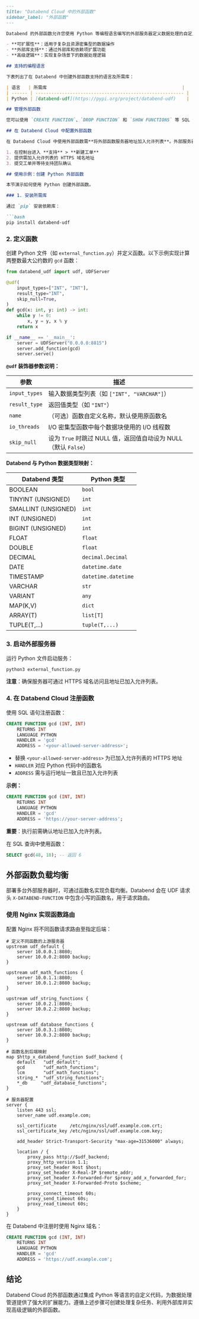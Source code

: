 ```markdown
---
title: "Databend Cloud 中的外部函数"
sidebar_label: "外部函数"
---

Databend 的外部函数允许您使用 Python 等编程语言编写的外部服务器定义数据处理的自定义操作。这些函数通过集成自定义逻辑、利用外部库和处理复杂任务来扩展 Databend 的能力。外部函数的主要特性包括：

- **可扩展性**：适用于复杂且资源密集型的数据操作
- **外部库支持**：通过外部库和依赖项扩展功能
- **高级逻辑**：实现复杂场景下的数据处理逻辑

## 支持的编程语言

下表列出了在 Databend 中创建外部函数支持的语言及所需库：

| 语言   | 所需库                                                   |
| ------ | -------------------------------------------------------- |
| Python | [databend-udf](https://pypi.org/project/databend-udf)    |

## 管理外部函数

您可以使用 `CREATE FUNCTION`、`DROP FUNCTION` 和 `SHOW FUNCTIONS` 等 SQL 命令管理外部函数。详见[外部函数文档](/sql/sql-commands/ddl/external-function/)。

## 在 Databend Cloud 中配置外部函数

在 Databend Cloud 中使用外部函数需**将外部函数服务器地址加入允许列表**。外部服务器必须通过 HTTPS 域名访问。请联系 Databend Cloud 技术支持添加 UDF 服务器地址：

1. 在控制台进入 **支持** > **新建工单**
2. 提供需加入允许列表的 HTTPS 域名地址
3. 提交工单并等待支持团队确认

## 使用示例：创建 Python 外部函数

本节演示如何使用 Python 创建外部函数。

### 1. 安装所需库

通过 `pip` 安装依赖库：

```bash
pip install databend-udf
```

### 2. 定义函数

创建 Python 文件（如 `external_function.py`）并定义函数。以下示例实现计算两整数最大公约数的 `gcd` 函数：

```python
from databend_udf import udf, UDFServer

@udf(
    input_types=["INT", "INT"],
    result_type="INT",
    skip_null=True,
)
def gcd(x: int, y: int) -> int:
    while y != 0:
        x, y = y, x % y
    return x

if __name__ == '__main__':
    server = UDFServer("0.0.0.0:8815")
    server.add_function(gcd)
    server.serve()
```

**`@udf` 装饰器参数说明：**

| 参数          | 描述                                                                 |
| ------------- | -------------------------------------------------------------------- |
| `input_types` | 输入数据类型列表（如 `["INT", "VARCHAR"]`）                          |
| `result_type` | 返回值类型（如 `"INT"`）                                             |
| `name`        | （可选）函数自定义名称，默认使用原函数名                             |
| `io_threads`  | I/O 密集型函数中每个数据块使用的 I/O 线程数                          |
| `skip_null`   | 设为 `True` 时跳过 NULL 值，返回值自动设为 NULL（默认 `False`）      |

**Databend 与 Python 数据类型映射：**

| Databend 类型       | Python 类型         |
| ------------------- | ------------------- |
| BOOLEAN             | `bool`              |
| TINYINT (UNSIGNED)  | `int`               |
| SMALLINT (UNSIGNED) | `int`               |
| INT (UNSIGNED)      | `int`               |
| BIGINT (UNSIGNED)   | `int`               |
| FLOAT               | `float`             |
| DOUBLE              | `float`             |
| DECIMAL             | `decimal.Decimal`   |
| DATE                | `datetime.date`     |
| TIMESTAMP           | `datetime.datetime` |
| VARCHAR             | `str`               |
| VARIANT             | `any`               |
| MAP(K,V)            | `dict`              |
| ARRAY(T)            | `list[T]`           |
| TUPLE(T,...)        | `tuple(T,...)`      |

### 3. 启动外部服务器

运行 Python 文件启动服务：

```bash
python3 external_function.py
```

**注意**：确保服务器可通过 HTTPS 域名访问且地址已加入允许列表。

### 4. 在 Databend Cloud 注册函数

使用 SQL 语句注册函数：

```sql
CREATE FUNCTION gcd (INT, INT)
    RETURNS INT
    LANGUAGE PYTHON
    HANDLER = 'gcd'
    ADDRESS = '<your-allowed-server-address>';
```

- 替换 `<your-allowed-server-address>` 为已加入允许列表的 HTTPS 地址
- `HANDLER` 对应 Python 代码中的函数名
- `ADDRESS` 需与运行地址一致且已加入允许列表

**示例：**

```sql
CREATE FUNCTION gcd (INT, INT)
    RETURNS INT
    LANGUAGE PYTHON
    HANDLER = 'gcd'
    ADDRESS = 'https://your-server-address';
```

**重要**：执行前需确认地址已加入允许列表。

在 SQL 查询中使用函数：

```sql
SELECT gcd(48, 18); -- 返回 6
```

## 外部函数负载均衡

部署多台外部服务器时，可通过函数名实现负载均衡。Databend 会在 UDF 请求头 `X-DATABEND-FUNCTION` 中包含小写的函数名，用于请求路由。

### 使用 Nginx 实现函数路由

配置 Nginx 将不同函数请求路由至指定后端：

```nginx
# 定义不同函数的上游服务器
upstream udf_default {
    server 10.0.0.1:8080;
    server 10.0.0.2:8080 backup;
}

upstream udf_math_functions {
    server 10.0.1.1:8080;
    server 10.0.1.2:8080 backup;
}

upstream udf_string_functions {
    server 10.0.2.1:8080;
    server 10.0.2.2:8080 backup;
}

upstream udf_database_functions {
    server 10.0.3.1:8080;
    server 10.0.3.2:8080 backup;
}

# 函数名到后端映射
map $http_x_databend_function $udf_backend {
    default   "udf_default";
    gcd       "udf_math_functions";
    lcm       "udf_math_functions";
    string_*  "udf_string_functions";
    *_db     "udf_database_functions";
}

# 服务器配置
server {
    listen 443 ssl;
    server_name udf.example.com;

    ssl_certificate     /etc/nginx/ssl/udf.example.com.crt;
    ssl_certificate_key /etc/nginx/ssl/udf.example.com.key;

    add_header Strict-Transport-Security "max-age=31536000" always;

    location / {
        proxy_pass http://$udf_backend;
        proxy_http_version 1.1;
        proxy_set_header Host $host;
        proxy_set_header X-Real-IP $remote_addr;
        proxy_set_header X-Forwarded-For $proxy_add_x_forwarded_for;
        proxy_set_header X-Forwarded-Proto $scheme;

        proxy_connect_timeout 60s;
        proxy_send_timeout 60s;
        proxy_read_timeout 60s;
    }
}
```

在 Databend 中注册时使用 Nginx 域名：

```sql
CREATE FUNCTION gcd (INT, INT)
    RETURNS INT
    LANGUAGE PYTHON
    HANDLER = 'gcd'
    ADDRESS = 'https://udf.example.com';
```

## 结论

Databend Cloud 的外部函数通过集成 Python 等语言的自定义代码，为数据处理管道提供了强大的扩展能力。遵循上述步骤可创建处理复杂任务、利用外部库并实现高级逻辑的外部函数。
```